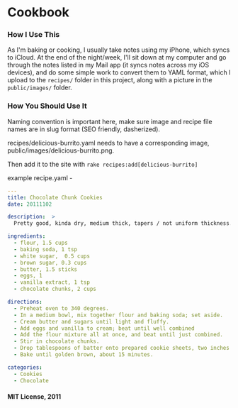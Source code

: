# Cookbook

### How I Use This
As I'm baking or cooking, I usually take notes using my iPhone, which syncs to iCloud. At the end of the night/week, I'll sit down at my computer and go through the notes listed in my Mail app (it syncs notes across my iOS devices), and do some simple work to convert them to YAML format, which I upload to the `recipes/` folder in this project, along with a picture in the `public/images/` folder.

### How You Should Use It
Naming convention is important here, make sure image and recipe file names are in slug format (SEO friendly, dasherized).

recipes/delicious-burrito.yaml needs to have a corresponding image, public/images/delicious-burrito.png.

Then add it to the site with `rake recipes:add[delicious-burrito]`

example recipe.yaml -
```yaml
---
title: Chocolate Chunk Cookies
date: 20111102

description:  >
  Pretty good, kinda dry, medium thick, tapers / not uniform thickness. Very dry after several days, maybe because of nuts?

ingredients:
  - flour, 1.5 cups
  - baking soda, 1 tsp
  - white sugar,  0.5 cups
  - brown sugar, 0.3 cups
  - butter, 1.5 sticks
  - eggs, 1
  - vanilla extract, 1 tsp
  - chocolate chunks, 2 cups

directions:
  - Preheat oven to 340 degrees.
  - In a medium bowl, mix together flour and baking soda; set aside.
  - Cream butter and sugars until light and fluffy.
  - Add eggs and vanilla to cream; beat until well combined
  - Add the flour mixture all at once, and beat until just combined.
  - Stir in chocolate chunks.
  - Drop tablespoons of batter onto prepared cookie sheets, two inches apart.
  - Bake until golden brown, about 15 minutes.

categories:
  - Cookies
  - Chocolate
```

#### MIT License, 2011
